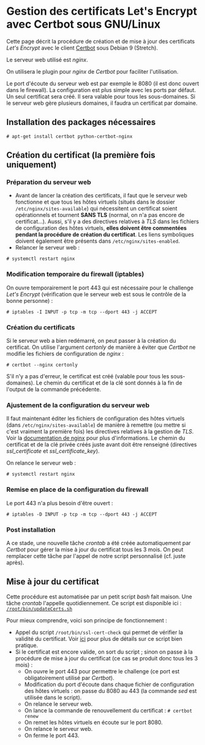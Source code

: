 Gestion des certificats Let's Encrypt avec Certbot sous GNU/Linux
=================================================================

Cette page décrit la procédure de création et de mise à jour des certificats
*Let's Encrypt* avec le client [Certbot](https://certbot.eff.org/) sous
Debian 9 (Stretch).

Le serveur web utilisé est *nginx*.

On utilisera le plugin pour *nginx* de *Certbot* pour faciliter l'utilisation.

Le port d'écoute du serveur web est par exemple le 8080
(il est donc ouvert dans le firewall). La configuration est plus simple avec
les ports par défaut.
Un seul certificat sera créé. Il sera valable pour tous les sous-domaines.
Si le serveur web gère plusieurs domaines, il faudra un certificat par domaine.

## Installation des packages nécessaires

```
# apt-get install certbot python-certbot-nginx
```
## Création du certificat (la première fois uniquement)

### Préparation du serveur web

* Avant de lancer la création des certificats, il faut que le serveur web
  fonctionne et que tous les hôtes virtuels (situés dans le dossier
  `/etc/nginx/sites-available`) qui nécessitent un certificat soient
  opérationnels et tournent **SANS TLS** (normal, on n'a pas encore de
  certificat...). Aussi, s'il y a des directives relatives à *TLS* dans les
  fichiers de configuration des hôtes virtuels,
  **elles doivent être commentées pendant la procédure de création du certificat**.
  Les liens symboliques doivent également être présents dans
  `/etc/nginx/sites-enabled`.
* Relancer le serveur web :
```
# systemctl restart nginx
```

### Modification temporaire du firewall (iptables)

On ouvre temporairement le port 443 qui est nécessaire pour le challenge
*Let's Encrypt* (vérification que le serveur web est sous le contrôle de la
bonne personne) :
```
# iptables -I INPUT -p tcp -m tcp --dport 443 -j ACCEPT
```

### Création du certificats

Si le serveur web a bien redémarré, on peut passer à la création du
certificat. On utilise l'argument *certonly* de manière à éviter que
*Certbot* ne modifie les fichiers de configuration de *nginx* :
```
# certbot --nginx certonly
```

S'il n'y a pas d'erreur, le certificat est créé (valable pour tous les
sous-domaines). Le chemin du certificat et de la clé sont donnés à la fin de
l'output de la commande précédente.

### Ajustement de la configuration du serveur web

Il faut maintenant éditer les fichiers de configuration des hôtes virtuels
(dans `/etc/nginx/sites-available`) de manière à remettre (ou mettre si c'est
vraiment la première fois) les directives relatives à la gestion de *TLS*.
Voir la [documentation de nginx](https://nginx.org/en/docs/http/configuring_https_servers.html)
pour plus d'informations.
Le chemin du certificat et de la clé privée créés juste avant doit être
renseigné (directives *ssl_certificate* et *ssl_certificate_key*).

On relance le serveur web :
```
# systemctl restart nginx
```

### Remise en place de la configuration du firewall

Le port 443 n'a plus besoin d'être ouvert :
```
# iptables -D INPUT -p tcp -m tcp --dport 443 -j ACCEPT
```

### Post installation

A ce stade, une nouvelle tâche *crontab* a été créée automatiquement par
*Certbot* pour gérer la mise à jour du certificat tous les 3 mois. On peut
remplacer cette tâche par l'appel de notre script personnalisé (cf. juste
après).

## Mise à jour du certificat

Cette procédure est automatisée par un petit script *bash* fait maison. Une
tâche *crontab* l'appelle quotidiennement.
Ce script est disponible ici : [`/root/bin/updateCerts.sh`](./updateCerts.sh)

Pour mieux comprendre, voici son principe de fonctionnement :

* Appel du script `/root/bin/ssl-cert-check` qui permet de vérifier la
  validité du certificat.
  Voir [ici](http://prefetch.net/articles/checkcertificate.html) pour plus de
  détails sur ce script bien pratique.
* Si le certificat est encore valide, on sort du script ; sinon on passe à
  la procédure de mise à jour du certificat (ce cas se produit donc tous les
  3 mois) :
  * On ouvre le port 443 pour permettre le challenge (ce port est
    obligatoirement utilisé par *Certbot*).
  * Modification du port d'écoute dans chaque fichier de configuration des
    hôtes virtuels : on passe du 8080 au 443 (la commande *sed* est utilisée
    dans le script).
  * On relance le serveur web.
  * On lance la commande de renouvellement du certificat : `# certbot renew`
  * On remet les hôtes virtuels en écoute sur le port 8080.
  * On relance le serveur web.
  * On ferme le port 443.
